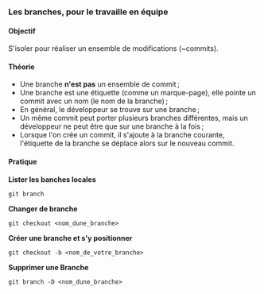 ### Les branches, pour le travaille en équipe

#### Objectif

S'isoler pour réaliser un ensemble de modifications (~commits).

#### Théorie

- Une branche **n'est pas** un ensemble de commit ;
- Une branche est une étiquette (comme un marque-page), elle pointe un commit avec un nom (le nom de la branche) ;
- En général, le développeur se trouve sur une branche ;
- Un même commit peut porter plusieurs branches différentes, mais un développeur ne peut être que sur une branche à la fois ;
- Lorsque l'on crée un commit, il s'ajoute à la branche courante, l'étiquette de la branche se déplace alors sur le nouveau commit.

#### Pratique

**Lister les banches locales**

```
git branch
```

**Changer de branche**

```
git checkout <nom_dune_branche>
```

**Créer une branche et s'y positionner**

```
git checkout -b <nom_de_votre_branche>
```

**Supprimer une Branche**

```
git branch -D <nom_dune_branche>
```
